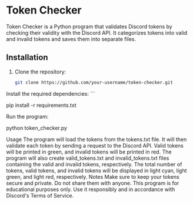 # Token Checker

Token Checker is a Python program that validates Discord tokens by checking their validity with the Discord API. It categorizes tokens into valid and invalid tokens and saves them into separate files.

## Installation

1. Clone the repository:

   ```sh
   git clone https://github.com/your-username/token-checker.git
Install the required dependencies: ```


pip install -r requirements.txt

Run the program:


python token_checker.py

Usage
The program will load the tokens from the tokens.txt file.
It will then validate each token by sending a request to the Discord API.
Valid tokens will be printed in green, and invalid tokens will be printed in red.
The program will also create valid_tokens.txt and invalid_tokens.txt files containing the valid and invalid tokens, respectively.
The total number of tokens, valid tokens, and invalid tokens will be displayed in light cyan, light green, and light red, respectively.
Notes
Make sure to keep your tokens secure and private. Do not share them with anyone.
This program is for educational purposes only. Use it responsibly and in accordance with Discord's Terms of Service.
